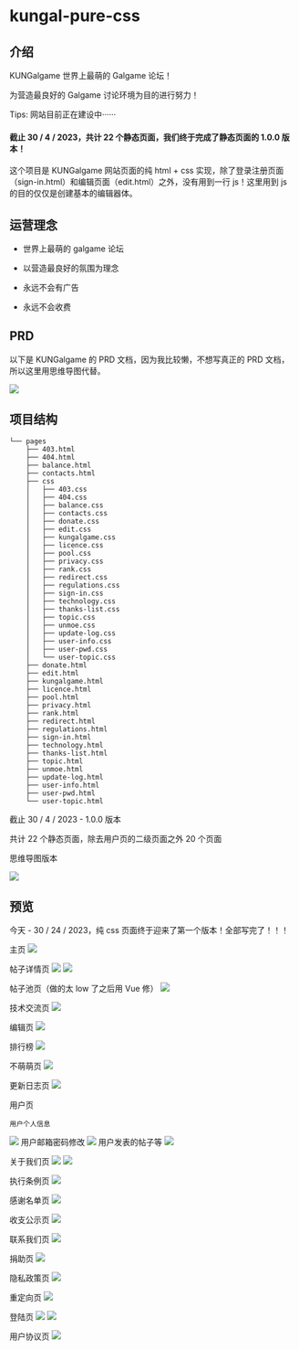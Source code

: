 # kungal-pure-css

  

## 介绍



KUNGalgame 世界上最萌的 Galgame 论坛！  

为营造最良好的 Galgame 讨论环境为目的进行努力！

Tips: 网站目前正在建设中······



#### 截止 30 / 4 / 2023，共计 22 个静态页面，我们终于完成了静态页面的 1.0.0 版本！



这个项目是 KUNGalgame 网站页面的纯 html + css 实现，除了登录注册页面（sign-in.html）和编辑页面（edit.html）之外，没有用到一行 js！这里用到 js 的目的仅仅是创建基本的编辑器体。



## 运营理念



* 世界上最萌的 galgame 论坛

* 以营造最良好的氛围为理念

* 永远不会有广告

* 永远不会收费

  

## PRD



以下是 KUNGalgame 的 PRD 文档，因为我比较懒，不想写真正的 PRD 文档，所以这里用思维导图代替。

![](https://github.com/KUN1007/kungal-pure-css/blob/main/foo/PRD/kungal.com-2.png)



## 项目结构


```
└── pages
    ├── 403.html
    ├── 404.html
    ├── balance.html
    ├── contacts.html
    ├── css
    │   ├── 403.css
    │   ├── 404.css
    │   ├── balance.css
    │   ├── contacts.css
    │   ├── donate.css
    │   ├── edit.css
    │   ├── kungalgame.css
    │   ├── licence.css
    │   ├── pool.css
    │   ├── privacy.css
    │   ├── rank.css
    │   ├── redirect.css
    │   ├── regulations.css
    │   ├── sign-in.css
    │   ├── technology.css
    │   ├── thanks-list.css
    │   ├── topic.css
    │   ├── unmoe.css
    │   ├── update-log.css
    │   ├── user-info.css
    │   ├── user-pwd.css
    │   └── user-topic.css
    ├── donate.html
    ├── edit.html
    ├── kungalgame.html
    ├── licence.html
    ├── pool.html
    ├── privacy.html
    ├── rank.html
    ├── redirect.html
    ├── regulations.html
    ├── sign-in.html
    ├── technology.html
    ├── thanks-list.html
    ├── topic.html
    ├── unmoe.html
    ├── update-log.html
    ├── user-info.html
    ├── user-pwd.html
    └── user-topic.html
```


截止 30 / 4 / 2023 - 1.0.0 版本

共计 22 个静态页面，除去用户页的二级页面之外 20 个页面



思维导图版本

![](https://github.com/KUN1007/kungal-pure-css/blob/main/foo/PRD/structure.png)



## 预览



今天 - 30 / 24 / 2023，纯 css 页面终于迎来了第一个版本！全部写完了！！！



主页
![](https://github.com/KUN1007/kungalgame-pure-css/blob/main/img/overview/index.png)




帖子详情页
![](https://github.com/KUN1007/kungalgame-pure-css/blob/main/img/overview/topic-1.png)
![](https://github.com/KUN1007/kungalgame-pure-css/blob/main/img/overview/topic-2.png)



帖子池页（做的太 low 了之后用 Vue 修）
![](https://github.com/KUN1007/kungalgame-pure-css/blob/main/img/overview/pool.png)




技术交流页
![](https://github.com/KUN1007/kungalgame-pure-css/blob/main/img/overview/technology.png)




编辑页
![](https://github.com/KUN1007/kungalgame-pure-css/blob/main/img/overview/edit.png)




排行榜
![](https://github.com/KUN1007/kungalgame-pure-css/blob/main/img/overview/rank.png)




不萌萌页
![](https://github.com/KUN1007/kungalgame-pure-css/blob/main/img/overview/unmoe.png)




更新日志页
![](https://github.com/KUN1007/kungalgame-pure-css/blob/main/img/overview/update-log.png)




用户页


 	用户个人信息
  ![](https://github.com/KUN1007/kungalgame-pure-css/blob/main/img/overview/user-info.png)
 	用户邮箱密码修改
  ![](https://github.com/KUN1007/kungalgame-pure-css/blob/main/img/overview/user-pwd.png)
 	用户发表的帖子等
  ![](https://github.com/KUN1007/kungalgame-pure-css/blob/main/img/overview/user-topic.png)



关于我们页
![](https://github.com/KUN1007/kungalgame-pure-css/blob/main/img/overview/kungalgame-1.png)
![](https://github.com/KUN1007/kungalgame-pure-css/blob/main/img/overview/kungalgame-2.png)




执行条例页
![](https://github.com/KUN1007/kungalgame-pure-css/blob/main/img/overview/regulations.png)




感谢名单页
![](https://github.com/KUN1007/kungalgame-pure-css/blob/main/img/overview/thanks-list.png)




收支公示页
![](https://github.com/KUN1007/kungalgame-pure-css/blob/main/img/overview/balance.png)




联系我们页
![](https://github.com/KUN1007/kungalgame-pure-css/blob/main/img/overview/contacts.png)




捐助页
![](https://github.com/KUN1007/kungalgame-pure-css/blob/main/img/overview/donate.png)




隐私政策页
![](https://github.com/KUN1007/kungalgame-pure-css/blob/main/img/overview/privacy.png)




重定向页
![](https://github.com/KUN1007/kungalgame-pure-css/blob/main/img/overview/redirect.png)




登陆页
![](https://github.com/KUN1007/kungalgame-pure-css/blob/main/img/overview/sign-in-1.png)
![](https://github.com/KUN1007/kungalgame-pure-css/blob/main/img/overview/sign-in-2.png)




用户协议页
![](https://github.com/KUN1007/kungalgame-pure-css/blob/main/img/overview/licence.png)
